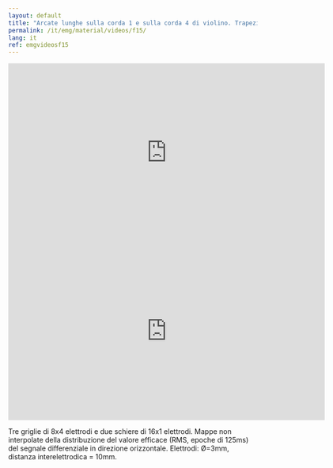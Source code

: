 ```yaml
---
layout: default
title: "Arcate lunghe sulla corda 1 e sulla corda 4 di violino. Trapezio superiore, medio e inferiore destro;  trapezio superiore e medio sinistro; erector spinae lombare destro e sinistro."
permalink: /it/emg/material/videos/f15/
lang: it
ref: emgvideosf15
---
```


<iframe width="640" height="360" src="https://www.youtube.com/embed/PC4JXBWb2y8?rel=0&amp;showinfo=0" frameborder="0" gesture="media" allow="encrypted-media" allowfullscreen></iframe>

<iframe width="640" height="360" src="https://www.youtube.com/embed/GHg7ChNWw-o?rel=0&amp;showinfo=0" frameborder="0" gesture="media" allow="encrypted-media" allowfullscreen></iframe>

Tre griglie di 8x4 elettrodi e due schiere di 16x1 elettrodi.  Mappe non interpolate della distribuzione del valore efficace (RMS, epoche di 125ms) del segnale differenziale in direzione orizzontale. Elettrodi: Ø=3mm, distanza interelettrodica = 10mm.